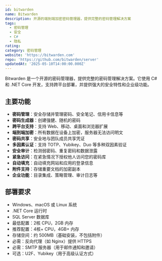 ```yaml
---
id: bitwarden
name: Bitwarden
description: 开源的端到端加密密码管理器，提供完整的密码管理解决方案
tags:
  - 密码管理
  - 安全
  - C#
  - 隐私
rating: 
category: 密码管理
website: 'https://bitwarden.com'
repo: 'https://github.com/bitwarden/server'
updatedAt: '2025-05-10T14:00:00.000Z'
---
```


Bitwarden 是一个开源的密码管理器，提供完整的密码管理解决方案。它使用 C# 和 .NET Core 开发，支持跨平台部署，并提供强大的安全特性和企业级功能。

## 主要功能

- **密码管理**：安全存储并管理密码、安全笔记、信用卡信息等
- **密码生成器**：创建强健、随机的密码
- **跨平台支持**：支持 Web、移动、桌面和浏览器扩展
- **端到端加密**：所有数据在设备上加密，服务器无法访问明文
- **密码共享**：安全地与团队成员共享凭证
- **多因素认证**：支持 TOTP、Yubikey、Duo 等多种双因素验证
- **安全审计**：检测弱密码、重复密码和数据泄露
- **紧急访问**：在紧急情况下授权他人访问您的密码库
- **自动填充**：自动填充网站和应用的登录信息
- **附件支持**：存储重要文档的加密副本
- **企业功能**：目录集成、策略管理、审计日志等

## 部署要求

- Windows、macOS 或 Linux 系统
- .NET Core 运行时
- SQL Server 数据库
- 最低配置：2核 CPU，2GB 内存
- 推荐配置：4核+ CPU，4GB+ 内存
- 存储空间：约 500MB（基础安装，不包括附件）
- 必需：反向代理（如 Nginx）提供 HTTPS
- 必需：SMTP 服务器（用于邮件通知和邀请）
- 可选：U2F、Yubikey（用于高级认证方式） 